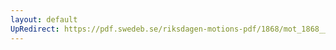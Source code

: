 ```yaml
---
layout: default
UpRedirect: https://pdf.swedeb.se/riksdagen-motions-pdf/1868/mot_1868__ak__00128/mot_1868__ak__00128_001.pdf
---
```

